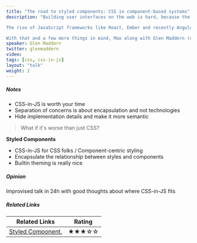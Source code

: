 ```yaml
---
title: "The road to styled components: CSS in component-based systems"
description: "Building user interfaces on the web is hard, because the web, and thus CSS, was inherently made for documents. Because UIs fundamentally are not documents, we've seen a mindset shift towards building component-based system.

The rise of JavaScript frameworks like React, Ember and recently Angular 2, the effort of the W3C to standardize a web-native component system, pattern libraries and styleguides being considered 'the right way to build web applications' and many other things have illuminated this revolution – we are now in the 'Component Age'.

With that and a few more things in mind, Max along with Glen Maddern (co-creator of css-modules) sat down and started thinking about styling in this new era. They took the best of CSS and the Web to build a new way to style component-based systems. In this talk, Max will describe what they thought about and why they arrived where they did – <💅> styled-components."
speaker: Glen Maddern
twitter: glenmaddern
video:
tags: [css, css-in-js]
layout: "talk"
weight: 2
---
```


<article id="1">

##### Notes

- CSS-in-JS is worth your time
- Separation of concerns is about encapsulation and not technologies
- Hide implementation details and make it more semantic

> What if it's worse than just CSS?  

**Styled Components**
- CSS-in-JS for CSS folks / Component-centric styling
- Encapsulate the relationship between styles and components
- Builtin theming is really nice

</article>

<article id="2">

##### Opinion

Improvised talk in 24h with good thoughts about where CSS-in-JS fits

</article>

<article id="3">

##### Related Links

Related Links | Rating
--- | ---
[Styled Component.](https://styled-components.com/) | ★★★☆☆

</article>
